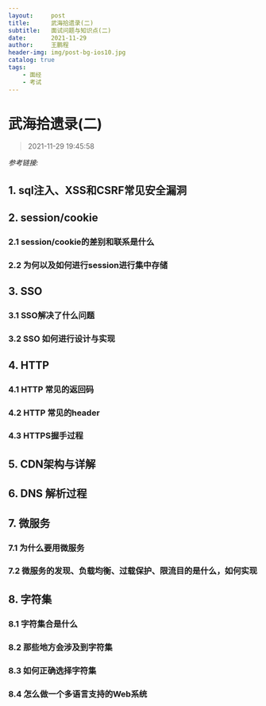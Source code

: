 ```yaml
---
layout:     post
title:      武海拾遗录(二)
subtitle:   面试问题与知识点(二)
date:       2021-11-29
author:     王鹏程
header-img: img/post-bg-ios10.jpg
catalog: true
tags:
    - 面经
    - 考试
---
```


# 武海拾遗录(二)

> 2021-11-29 19:45:58


_参考链接:_

## 1. sql注入、XSS和CSRF常见安全漏洞

## 2. session/cookie

### 2.1 session/cookie的差别和联系是什么

### 2.2 为何以及如何进行session进行集中存储

## 3.  SSO

### 3.1 SSO解决了什么问题

### 3.2 SSO 如何进行设计与实现

## 4. HTTP 
### 4.1 HTTP 常见的返回码
### 4.2 HTTP 常见的header

### 4.3 HTTPS握手过程

## 5. CDN架构与详解

## 6. DNS 解析过程

## 7. 微服务

### 7.1 为什么要用微服务

### 7.2 微服务的发现、负载均衡、过载保护、限流目的是什么，如何实现

## 8. 字符集

### 8.1 字符集合是什么

### 8.2 那些地方会涉及到字符集

### 8.3 如何正确选择字符集

### 8.4 怎么做一个多语言支持的Web系统


